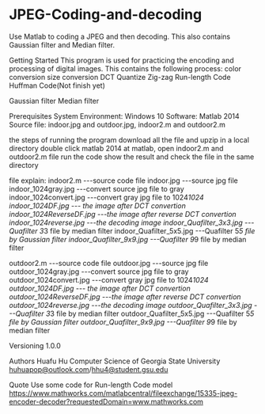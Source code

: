# JPEG-Coding-and-decoding
Use Matlab to coding a JPEG and then decoding. This also contains Gaussian filter and Median filter.

Getting Started
This program is used for practicing the encoding and processing of digital images. 
This contains the following process:
color conversion
size conversion
DCT
Quantize
Zig-zag
Run-length Code
Huffman Code(Not finish yet)

Gaussian filter
Median filter

Prerequisites
System Environment: Windows 10
Software: Matlab 2014
Source file: indoor.jpg and outdoor.jpg, indoor2.m and outdoor2.m

the steps of running the program
download all the file and upzip in a local directory 
double click matlab 2014
at matlab, open indoor2.m and outdoor2.m file
run the code
show the result and check the file in the same directory

file explain:
indoor2.m  ---source code file
indoor.jpg  ---source jpg file
indoor_1024gray.jpg  ---convert source jpg file to gray
indoor_1024convert.jpg  ---convert gray jpg file to 1024*1024
indoor_1024DF.jpg  --- the image after DCT convertion
indoor_1024ReverseDF.jpg ---the image after reverse DCT convertion
indoor_1024reverse.jpg ---the decoding image
indoor_Quafilter_3x3.jpg ---Quafilter 3*3 file by median filter
indoor_Quafilter_5x5.jpg ---Quafilter 5*5 file by Gaussian filter
indoor_Quafilter_9x9.jpg ---Quafilter 9*9 file by median filter

outdoor2.m  ---source code file
outdoor.jpg  ---source jpg file
outdoor_1024gray.jpg  ---convert source jpg file to gray
outdoor_1024convert.jpg  ---convert gray jpg file to 1024*1024
outdoor_1024DF.jpg  --- the image after DCT convertion
outdoor_1024ReverseDF.jpg ---the image after reverse DCT convertion
outdoor_1024reverse.jpg ---the decoding image
outdoor_Quafilter_3x3.jpg ---Quafilter 3*3 file by median filter
outdoor_Quafilter_5x5.jpg ---Quafilter 5*5 file by Gaussian filter
outdoor_Quafilter_9x9.jpg ---Quafilter 9*9 file by median filter


Versioning
1.0.0

Authors
Huafu Hu 
Computer Science of Georgia State University
huhuapop@outlook.com/hhu4@student.gsu.edu 

Quote
Use some code for Run-length Code model 
https://www.mathworks.com/matlabcentral/fileexchange/15335-jpeg-encoder-decoder?requestedDomain=www.mathworks.com


